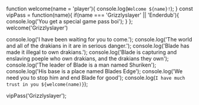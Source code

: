 function welcome(name = 'player'){
    console.log(`Welcome ${name}!`);
}
const vipPass = function(name){
if(name === 'Grizzlyslayer' || 'Enderdub'){
console.log('You get a special game pass boi');
 }
};
welcome('Grizzlyslayer')

console.log('I have been waiting for you to come.');
console.log('The world and all of the drakians in it are in serious danger.');
console.log('Blade has made it illegal to own drakians.');
console.log('Blade is capturing and enslaving poeple who own drakians, and the drakians they own');
console.log('The leader of Blade is a man named Shuriken');
console.log('His base is a place named Blades Edge');
console.log('We need you to stop him and end Blade for good');
console.log(`I have much trust in you ${welcome(name)}`);

  vipPass('Grizzlyslayer');
